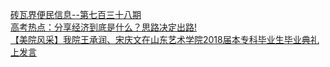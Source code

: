   
[砖瓦界便民信息--第七百三十八期](http://www.dianyue.me/archives/384/2gec848x0yst1fze/)  
[高考热点：分享经济到底是什么？思路决定出路!](http://www.dianyue.me/archives/115/ybu5308uec5jjowt/)  
[【美院风采】我院王承润、宋庆文在山东艺术学院2018届本专科毕业生毕业典礼上发言](http://www.dianyue.me/archives/400/p3l1pleqnjdv04l7/)